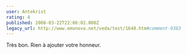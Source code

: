 ```yaml
---
user: Antekrist
rating: 4
published: 2008-03-22T22:06:02.000Z
legacy_url: http://www.emunova.net/veda/test/1648.htm#comment-9383
---
```

Très bon. Rien à ajouter votre honneur.